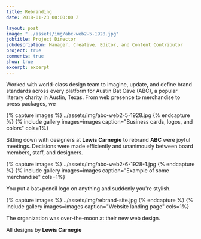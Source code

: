 ```yaml
---
title: Rebranding
date: 2018-01-23 00:00:00 Z

layout: post
image: "../assets/img/abc-web2-5-1928.jpg"
jobtitle: Project Director
jobdescription: Manager, Creative, Editor, and Content Contributor
project: true
comments: true
show: true
excerpt: excerpt
---
```


Worked with world-class design team to imagine, update, and define brand standards across every platform for Austin Bat Cave (ABC), a popular literary charity in Austin, Texas. From web presence to merchandise to press packages, we 
 
{% capture images %}
	../assets/img/abc-web2-5-1928.jpg
{% endcapture %}
{% include gallery images=images caption="Business cards, logos, and colors" cols=1%}

Sitting down with designers at **Lewis Carnegie** to rebrand **ABC** were joyful meetings. Decisions were made efficiently and unanimously between board members, staff, and designers. 

{% capture images %}
  ../assets/img/abc-web2-6-1928-1.jpg
{% endcapture %}
{% include gallery images=images caption="Example of some merchandise" cols=1%}

You put a bat+pencil logo on anything and suddenly you're stylish. 

{% capture images %}
  ../assets/img/rebrand-site.jpg
{% endcapture %}
{% include gallery images=images caption="Website landing page" cols=1%}

The organization was over-the-moon at their new web design. 

All designs by **Lewis Carnegie**

